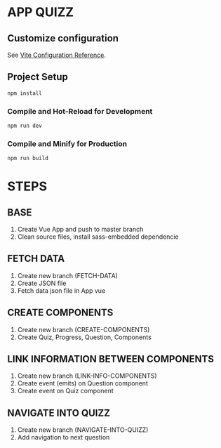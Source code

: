 # APP QUIZZ #

## Customize configuration

See [Vite Configuration Reference](https://vitejs.dev/config/).

## Project Setup

```sh
npm install
```

### Compile and Hot-Reload for Development

```sh
npm run dev
```

### Compile and Minify for Production

```sh
npm run build
```



# STEPS

## BASE

1. Create Vue App and push to master branch
2. Clean source files, install sass-embedded dependencie

## FETCH DATA
1. Create new branch (FETCH-DATA)
2. Create JSON file
3. Fetch data json file in App vue

## CREATE COMPONENTS
1. Create new branch (CREATE-COMPONENTS)
2. Create Quiz, Progress, Question, Components

## LINK INFORMATION BETWEEN COMPONENTS
1. Create new branch (LINK-INFO-COMPONENTS)
2. Create event (emits) on Question component
3. Create event on Quiz component

## NAVIGATE INTO QUIZZ
1. Create new branch (NAVIGATE-INTO-QUIZZ)
2. Add navigation to next question
